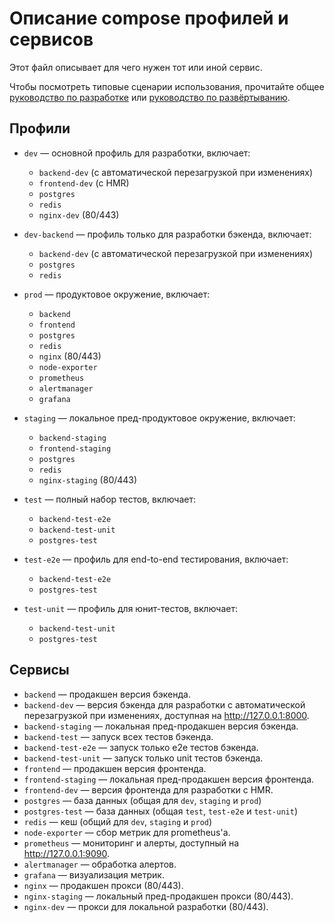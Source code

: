 # Описание compose профилей и сервисов

Этот файл описывает для чего нужен тот или иной сервис.

Чтобы посмотреть типовые сценарии использования, прочитайте общее [руководство по разработке](../CONTRIBUTING.md) или [руководство по развёртыванию](../DEPLOYMENT.md).

## Профили

- `dev` — основной профиль для разработки, включает:

  - `backend-dev` (с автоматической перезагрузкой при изменениях)
  - `frontend-dev` (с HMR)
  - `postgres`
  - `redis`
  - `nginx-dev` (80/443)

- `dev-backend` — профиль только для разработки бэкенда, включает:

  - `backend-dev` (с автоматической перезагрузкой при изменениях)
  - `postgres`
  - `redis`

- `prod` — продуктовое окружение, включает:

  - `backend`
  - `frontend`
  - `postgres`
  - `redis`
  - `nginx` (80/443)
  - `node-exporter`
  - `prometheus`
  - `alertmanager`
  - `grafana`

- `staging` — локальное пред-продуктовое окружение, включает:

  - `backend-staging`
  - `frontend-staging`
  - `postgres`
  - `redis`
  - `nginx-staging` (80/443)

- `test` — полный набор тестов, включает:

  - `backend-test-e2e`
  - `backend-test-unit`
  - `postgres-test`

- `test-e2e` — профиль для end-to-end тестирования, включает:

  - `backend-test-e2e`
  - `postgres-test`

- `test-unit` — профиль для юнит-тестов, включает:

  - `backend-test-unit`
  - `postgres-test`

## Сервисы

- `backend` — продакшен версия бэкенда.
- `backend-dev` — версия бэкенда для разработки с автоматической перезагрузкой при изменениях, доступная на http://127.0.0.1:8000.
- `backend-staging` — локальная пред-продакшен версия бэкенда.
- `backend-test` — запуск всех тестов бэкенда.
- `backend-test-e2e` — запуск только e2e тестов бэкенда.
- `backend-test-unit` — запуск только unit тестов бэкенда.
- `frontend` — продакшен версия фронтенда.
- `frontend-staging` — локальная пред-продакшен версия фронтенда.
- `frontend-dev` — версия фронтенда для разработки с HMR.
- `postgres` — база данных (общая для `dev`, `staging` и `prod`)
- `postgres-test` — база данных (общая `test`, `test-e2e` и `test-unit`)
- `redis` — кеш (общий для `dev`, `staging` и `prod`)
- `node-exporter` — cбор метрик для prometheus'а.
- `prometheus` — мониторинг и алерты, доступный на http://127.0.0.1:9090.
- `alertmanager` — обработка алертов.
- `grafana` — визуализация метрик.
- `nginx` — продакшен прокси (80/443).
- `nginx-staging` — локальный пред-продакшен прокси (80/443).
- `nginx-dev` — прокси для локальной разработки (80/443).
